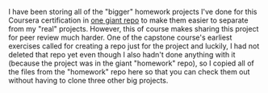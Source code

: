 I have been storing all of the "bigger" homework projects I've done for this Coursera certification in [one giant repo](https://github.com/testmaster217/Coursera-Homework) to make them easier to separate from my "real" projects. However, this of course makes sharing this project for peer review much harder. One of the capstone course's earliest exercises called for creating a repo just for the project and luckily, I had not deleted that repo yet even though I also hadn't done anything with it (because the project was in the giant "homework" repo), so I copied all of the files from the "homework" repo here so that you can check them out without having to clone three other big projects.
